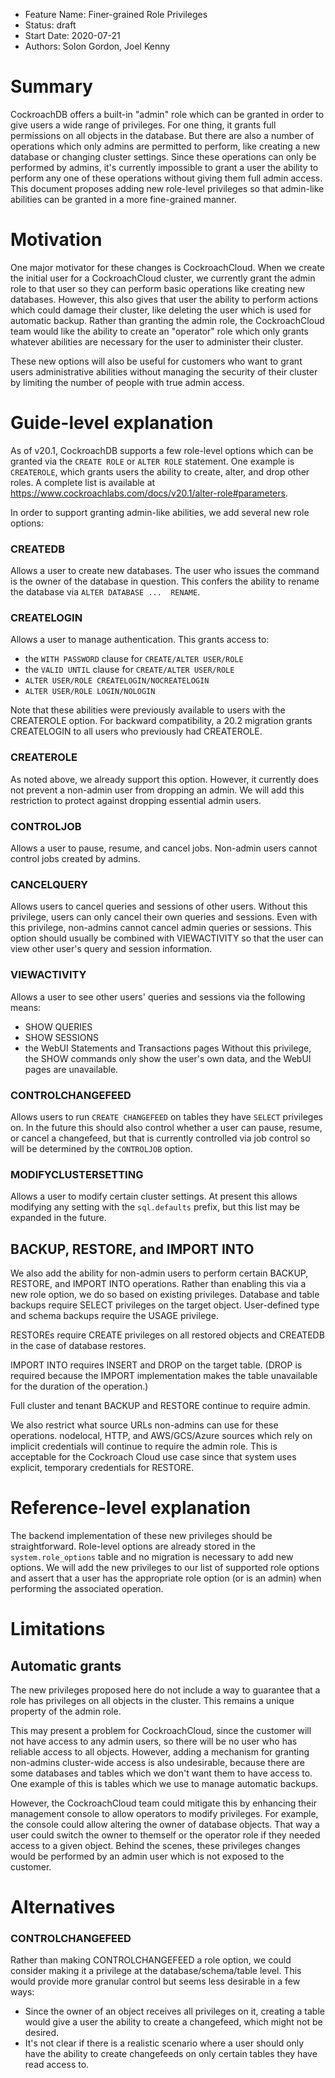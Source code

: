 - Feature Name: Finer-grained Role Privileges
- Status: draft
- Start Date: 2020-07-21
- Authors: Solon Gordon, Joel Kenny

# Summary

CockroachDB offers a built-in "admin" role which can be granted in order to
give users a wide range of privileges. For one thing, it grants full
permissions on all objects in the database. But there are also a number of
operations which only admins are permitted to perform, like creating a new
database or changing cluster settings. Since these operations can only be
performed by admins, it's currently impossible to grant a user the ability to
perform any one of these operations without giving them full admin access. This
document proposes adding new role-level privileges so that admin-like abilities
can be granted in a more fine-grained manner.

# Motivation

One major motivator for these changes is CockroachCloud. When we create the
initial user for a CockroachCloud cluster, we currently grant the admin role
to that user so they can perform basic operations like creating new databases.
However, this also gives that user the ability to perform actions which could
damage their cluster, like deleting the user which is used for automatic
backup. Rather than granting the admin role, the CockroachCloud team would like
the ability to create an "operator" role which only grants whatever abilities
are necessary for the user to administer their cluster.

These new options will also be useful for customers who want to grant users
administrative abilities without managing the security of their cluster by
limiting the number of people with true admin access.

# Guide-level explanation

As of v20.1, CockroachDB supports a few role-level options which can be granted
via the `CREATE ROLE` or `ALTER ROLE` statement. One example is `CREATEROLE`,
which grants users the ability to create, alter, and drop other roles. A
complete list is available at
https://www.cockroachlabs.com/docs/v20.1/alter-role#parameters.

In order to support granting admin-like abilities, we add several new role
options:

### CREATEDB
Allows a user to create new databases. The user who issues the command is the
owner of the database in question. This confers the ability to rename the
database via `ALTER DATABASE ...  RENAME`.

### CREATELOGIN
Allows a user to manage authentication. This grants access to:
* the `WITH PASSWORD` clause for `CREATE/ALTER USER/ROLE`
* the `VALID UNTIL` clause for `CREATE/ALTER USER/ROLE`
* `ALTER USER/ROLE CREATELOGIN/NOCREATELOGIN`
* `ALTER USER/ROLE LOGIN/NOLOGIN`

Note that these abilities were previously available to users with the
CREATEROLE option. For backward compatibility, a 20.2 migration grants
CREATELOGIN to all users who previously had CREATEROLE.

### CREATEROLE
As noted above, we already support this option. However, it currently does not
prevent a non-admin user from dropping an admin. We will add this restriction
to protect against dropping essential admin users.

### CONTROLJOB
Allows a user to pause, resume, and cancel jobs. Non-admin users cannot control
jobs created by admins.

### CANCELQUERY
Allows users to cancel queries and sessions of other users. Without this
privilege, users can only cancel their own queries and sessions. Even with this
privilege, non-admins cannot cancel admin queries or sessions. This option
should usually be combined with VIEWACTIVITY so that the user can view other
user's query and session information.

### VIEWACTIVITY
Allows a user to see other users' queries and sessions via the following means:
- SHOW QUERIES
- SHOW SESSIONS
- the WebUI Statements and Transactions pages
Without this privilege, the SHOW commands only show the user's own data, and the
WebUI pages are unavailable.

### CONTROLCHANGEFEED
Allows users to run `CREATE CHANGEFEED` on tables they have `SELECT` privileges
on. In the future this should also control whether a user can pause, resume, or
cancel a changefeed, but that is currently controlled via job control so will
be determined by the `CONTROLJOB` option.

### MODIFYCLUSTERSETTING
Allows a user to modify certain cluster settings. At present this allows
modifying any setting with the `sql.defaults` prefix, but this list may be
expanded in the future.

## BACKUP, RESTORE, and IMPORT INTO
We also add the ability for non-admin users to perform certain BACKUP, RESTORE,
and IMPORT INTO operations. Rather than enabling this via a new role option, we
do so based on existing privileges. Database and table backups require SELECT
privileges on the target object. User-defined type and schema backups require
the USAGE privilege.

RESTOREs require CREATE privileges on all restored objects and CREATEDB in the
case of database restores.

IMPORT INTO requires INSERT and DROP on the target table. (DROP is required
because the IMPORT implementation makes the table unavailable for the duration
of the operation.)

Full cluster and tenant BACKUP and RESTORE continue to require admin.

We also restrict what source URLs non-admins can use for these operations.
nodelocal, HTTP, and AWS/GCS/Azure sources which rely on implicit credentials
will continue to require the admin role. This is acceptable for the Cockroach
Cloud use case since that system uses explicit, temporary credentials for
RESTORE.

# Reference-level explanation
The backend implementation of these new privileges should be straightforward.
Role-level options are already stored in the `system.role_options` table and no
migration is necessary to add new options. We will add the new privileges to
our list of supported role options and assert that a user has the appropriate
role option (or is an admin) when performing the associated operation.

# Limitations

## Automatic grants
The new privileges proposed here do not include a way to guarantee that a role
has privileges on all objects in the cluster. This remains a unique property of
the admin role.

This may present a problem for CockroachCloud, since the customer will not have
access to any admin users, so there will be no user who has reliable access to
all objects. However, adding a mechanism for granting non-admins cluster-wide
access is also undesirable, because there are some databases and tables which
we don't want them to have access to. One example of this is tables which we
use to manage automatic backups.

However, the CockroachCloud team could mitigate this by enhancing their
management console to allow operators to modify privileges. For example, the
console could allow altering the owner of database objects. That way a user
could switch the owner to themself or the operator role if they needed access
to a given object. Behind the scenes, these privileges changes would be
performed by an admin user which is not exposed to the customer.

# Alternatives

### CONTROLCHANGEFEED
Rather than making CONTROLCHANGEFEED a role option, we could consider making it
a privilege at the database/schema/table level. This would provide more granular
control but seems less desirable in a few ways:
* Since the owner of an object receives all privileges on it, creating a table
  would give a user the ability to create a changefeed, which might not be
  desired.
* It's not clear if there is a realistic scenario where a user should only have
  the ability to create changefeeds on only certain tables they have read
  access to.
